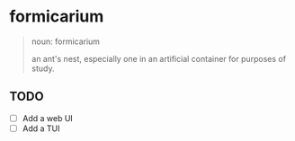 # formicarium


> noun: formicarium
>
> an ant's nest, especially one in an artificial container for purposes of study.

## TODO

- [ ] Add a web UI
- [ ] Add a TUI
